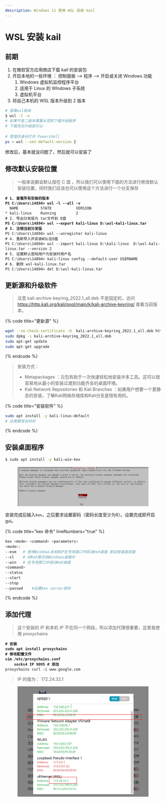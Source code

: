 ```yaml
---
description: Windows 11 使用 WSL 安装 kail
---
```


# WSL 安装 kail

## 前期

1. 在微软官方应用商店下载 kail 的安装包
2. 开启本地的一些环境 ： 控制面板 --> 程序 --> 开启或关闭 Windows 功能
   1. Windows  虚拟机监控程序平台
   2. 适用于 Linux  的 WIndows 子系统
   3. 虚拟机平台
3. 将自己本机的 WSL  版本升级到 2 版本

```bash
# 查看wsl版本
$ wsl -l -v
# 如果不是二版本需要从官网下载升级程序
# 下载完后升级就可以

# 管理员身份打开 Powershell
ps > wsl --set-default-version 2
```

修改后，基本就没问题了，然后就可以安装了

## 修改默认安装位置

> 一般来说都会默认按在 C 盘 ，所以我们可以使用下面的方法进行修改默认安装位置，同时我们应该也可以使用这个方法进行一个分支保存

<pre class="language-bash"><code class="lang-bash"><strong># 1. 查看所有安装的版本
</strong><strong>PS C:\Users\14894> wsl -l --all -v
</strong>  NAME          STATE           VERSION
* kali-linux    Running         2
# 2. 导出分发版为 tar文件到 D盘
<strong>PS C:\Users\14894> wsl --export kali-linux D:\wsl-kali-linux.tar
</strong><strong># 3. 注销当前分发版
</strong>PS C:\Users\14894> wsl --unregister kali-linux
# 4. 重新导入并安装WSL在D盘
PS C:\Users\14894> wsl --import kali-linux D:\kali-linux  D:\wsl-kali-linux.tar --version 2
# 5. 设置默认登陆用户为安装时用户名
PS C:\Users\14894> kali-linux config --default-user USERNAME
# 6. 删除 wsl-kali-linux.tar
PS C:\Users\14894> del D:\wsl-kali-linux.tar
</code></pre>

## 更新源和升级软件

> 注意 kali-archive-keyring\_2022.1\_all.deb 不是固定的，访问 https://http.kali.org/kali/pool/main/k/kali-archive-keyring/ 查看当前版本。

{% code title="更新源" %}
```bash
wget --no-check-certificate -O  kali-archive-keyring_2022.1_all.deb https://http.kali.org/kali/pool/main/k/kali-archive-keyring/kali-archive-keyring_2022.1_all.deb
sudo dpkg -i kali-archive-keyring_2022.1_all.deb
sudo apt-get update
sudo apt-get upgrade
```
{% endcode %}

> 安装方式：
>
> * Metapackages ：元包有助于一次快速轻松地安装许多工具。这可以很容易地从最小的安装过渡到功能齐全的桌面环境。
> * Kali Network Repositories 和 Kali Branches ：如果用户想要一个更静态的安装，了解Kali网络存储库和Kali分支是很有用的。&#x20;

{% code title="安装软件" %}
```bash
sudo apt install -y kali-linux-default
# 这需要很长时间
```
{% endcode %}

## 安装桌面程序

```bash
$ sudo apt install -y kali-win-kex
```

<figure><img src="../../../.gitbook/assets/image (1).png" alt=""><figcaption></figcaption></figure>

安装完成后输入`kex`，之后要求设置密码（密码长度至少为6）。设置完成即开启gui。

{% code title="kex 命令" lineNumbers="true" %}
```bash
kex <mode> <command> <parameters>
<mode>:
--esm	# 使用Windows本机RDP在专用窗口中启动KeX桌面 即远程桌面连接
--sl	# 将KeX整合到Windows桌面中 
--win	# 在专用窗口中启动KeX桌面
<command>
--status
--start
--stop
--passwd	#设置kex server密码

```
{% endcode %}

## 添加代理

> 这个安装的 IP 和本机 IP 不在同一个网段，所以添加代理很重要，这里我使用  proxychains

<pre class="language-bash"><code class="lang-bash"><strong># 安装
</strong><strong>sudo apt install proxychains
</strong><strong># 修改配置文件
</strong><strong>vim /etc/proxychains.conf
</strong><strong>    socks4 IP 9095 # 添加
</strong>proxychains curl -i www.google.com
</code></pre>

> IP  的值为： 172.24.32.1
>
>

<figure><img src="../../../.gitbook/assets/image (5).png" alt=""><figcaption></figcaption></figure>
